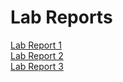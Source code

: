 
# Lab Reports
[Lab Report 1](lab-report-1-week-2.html)\
[Lab Report 2](lab-report-2-week-4.html)\
[Lab Report 3](lab-report-3-week-6.html)
